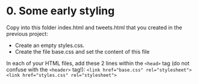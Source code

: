 # 0. Some early styling

Copy into this folder index.html and tweets.html that you created in the previous project:

- Create an empty styles.css.
- Create the file base.css and set the content of this file

In each of your HTML files, add these 2 lines within the `<head>` tag (do not confuse with the `<header>` tag!):
`<link href="base.css" rel="stylesheet">`
`<link href="styles.css" rel="stylesheet">`
